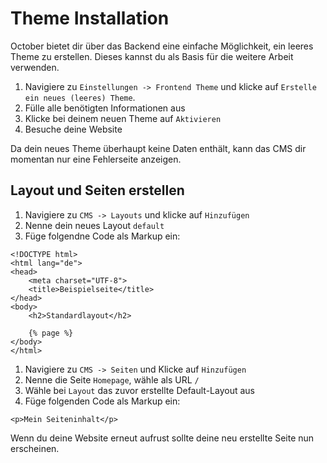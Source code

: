 # Theme Installation

October bietet dir über das Backend eine einfache Möglichkeit, ein leeres Theme zu erstellen. Dieses kannst du als Basis für die weitere Arbeit verwenden.

1. Navigiere zu `Einstellungen -> Frontend Theme` und klicke auf `Erstelle ein neues (leeres) Theme`.
1. Fülle alle benötigten Informationen aus
1. Klicke bei deinem neuen Theme auf `Aktivieren`
1. Besuche deine Website

Da dein neues Theme überhaupt keine Daten enthält, kann das CMS dir momentan nur eine Fehlerseite anzeigen.

## Layout und Seiten erstellen

1. Navigiere zu `CMS -> Layouts` und klicke auf `Hinzufügen`
1. Nenne dein neues Layout `default`
1. Füge folgendne Code als Markup ein:

```twig
<!DOCTYPE html>
<html lang="de">
<head>
	<meta charset="UTF-8">
	<title>Beispielseite</title>
</head>
<body>
	<h2>Standardlayout</h2>

	{% page %}
</body>
</html>
```

1. Navigiere zu `CMS -> Seiten` und Klicke auf `Hinzufügen`
1. Nenne die Seite `Homepage`, wähle als URL `/`
1. Wähle bei `Layout` das zuvor erstellte Default-Layout aus
1. Füge folgenden Code als Markup ein:

```twig
<p>Mein Seiteninhalt</p>
```

Wenn du deine Website erneut aufrust sollte deine neu erstellte Seite nun erscheinen.